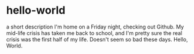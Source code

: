 # hello-world
a short description
I'm home on a Friday night, checking out Github.  My mid-life crisis has taken me back to school, and I'm pretty sure the real crisis was the first half of my life.  Doesn't seem so bad these days.  Hello, World.


